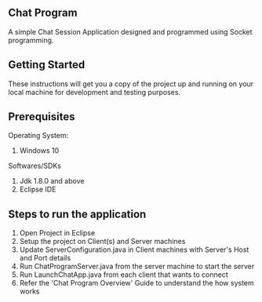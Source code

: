 ## Chat Program
A simple Chat Session Application designed and programmed using Socket programming.

## Getting Started
These instructions will get you a copy of the project up and running on your local machine for development and testing purposes. 

## Prerequisites

Operating System:
1. Windows 10

Softwares/SDKs
1. Jdk 1.8.0 and above
2. Eclipse IDE


## Steps to run the application
1. Open Project in Eclipse
2. Setup the project on Client(s) and Server machines
3. Update ServerConfiguration.java in Client machines with Server's Host and Port details 
4. Run ChatProgramServer.java from the server machine to start the server
5. Run LaunchChatApp.java from each client that wants to connect
6. Refer the 'Chat Program Overview' Guide to understand the how system works
